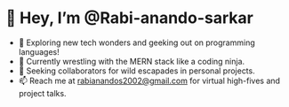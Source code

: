 # 👋 Hey, I’m @Rabi-anando-sarkar

- 👀 Exploring new tech wonders and geeking out on programming languages!
- 🌱 Currently wrestling with the MERN stack like a coding ninja.
- 💞️ Seeking collaborators for wild escapades in personal projects.
- 📫 Reach me at rabianandos2002@gmail.com for virtual high-fives and project talks.
<!---
Rabi-anando-sarkar/Rabi-anando-sarkar is a ✨ special ✨ repository because its `README.md` (this file) appears on your GitHub profile.
You can click the Preview link to take a look at your changes.
--->
